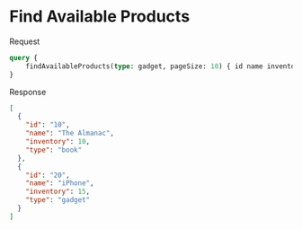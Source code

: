 # Find Available Products

Request

```graphql
query {
    findAvailableProducts(type: gadget, pageSize: 10) { id name inventory type }
}
```

Response

```json
[
  {
    "id": "10",
    "name": "The Almanac",
    "inventory": 10,
    "type": "book"
  },
  {
    "id": "20",
    "name": "iPhone",
    "inventory": 15,
    "type": "gadget"
  }
]
```
